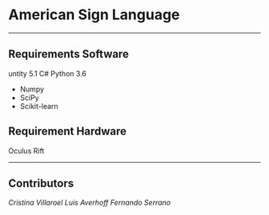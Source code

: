 # American Sign Language
---
## Requirements Software
untity 5.1
C#
Python 3.6
- Numpy
- SciPy
- Scikit-learn

## Requirement Hardware
Oculus Rift

---
## Contributors
*Cristina Villaroel*
*Luis Averhoff*
*Fernando Serrano*
